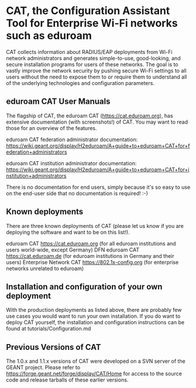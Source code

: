 CAT, the Configuration Assistant Tool for Enterprise Wi-Fi networks such as eduroam
===================================================================================

CAT collects information about RADIUS/EAP deployments from Wi-Fi network administrators and generates simple-to-use, good-looking, and secure installation programs for users of these networks. The goal is to vastly improve the network security by pushing secure Wi-Fi settings to all users without the need to expose them to or require them to understand all of the underlying technologies and configuration parameters.

eduroam CAT User Manuals
------------------------
The flagship of CAT, the eduroam CAT (https://cat.eduroam.org), has extensive documentation (with screenshots!) of CAT. You may want to read those for an overview of the features.

eduroam CAT federation administrator documentation: https://wiki.geant.org/display/H2eduroam/A+guide+to+eduroam+CAT+for+federation+administrators

eduroam CAT institution administrator documentation: https://wiki.geant.org/display/H2eduroam/A+guide+to+eduroam+CAT+for+institution+administrators

There is no documentation for end users, simply because it's so easy to use on the end-user side that no documentation is required! :-)

Known deployments
-----------------
There are three known deployments of CAT (please let us know if you are deploying the software and want to be on this list!).

eduroam CAT https://cat.eduroam.org (for all eduroam institutions and users world-wide, except Germany)
DFN eduroam CAT https://cat.eduroam.de (for eduroam institutions in Germany and their users)
Enterprise Network CAT https://802.1x-config.org (for enterprise networks unrelated to eduroam)

Installation and configuration of your own deployment
-----------------------------------------------------
With the production deployments as listed above, there are probably few use cases you would want to run your own installation. If you do want to deploy CAT yourself, the installation and configuration instructions can be found at tutorials/Configuration.md

Previous Versions of CAT
------------------------
The 1.0.x and 1.1.x versions of CAT were developed on a SVN server of the GEANT project. Please refer to https://forge.geant.net/forge/display/CAT/Home for access to the source code and release tarballs of these earlier versions.
